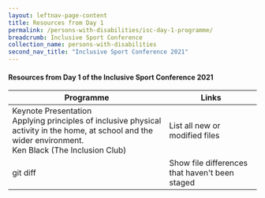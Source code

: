 ```yaml
---
layout: leftnav-page-content
title: Resources from Day 1
permalink: /persons-with-disabilities/isc-day-1-programme/
breadcrumb: Inclusive Sport Conference
collection_name: persons-with-disabilities
second_nav_title: "Inclusive Sport Conference 2021"
---
```


#### Resources from Day 1 of the Inclusive Sport Conference 2021


| Programme | Links |
| --- | --- |
| Keynote Presentation<br>Applying principles of inclusive physical activity in the home, at school and the wider environment.<br>Ken Black (The Inclusion Club) | List all new or modified files |
| git diff | Show file differences that haven't been staged |

